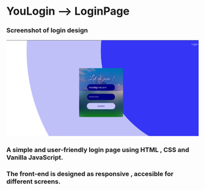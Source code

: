 # YouLogin --> LoginPage
### Screenshot of login design
![Screenshot of login design](ReadmeData/FlyLogin_screenshot_1.png)

### A simple and user-friendly login page using HTML , CSS and Vanilla JavaScript. 
### The front-end is designed as responsive , accesible for different screens.
